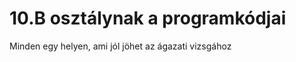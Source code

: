 <h1>10.B osztálynak a programkódjai</h1>
<p>Minden egy helyen, ami jól jöhet az ágazati vizsgához</p>
